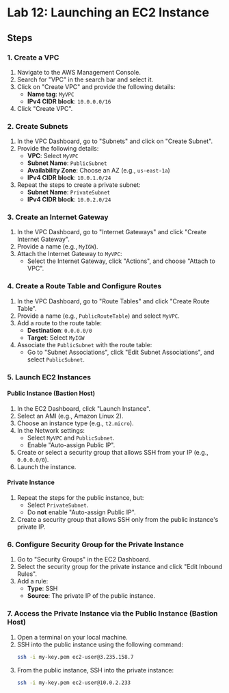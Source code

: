# Lab 12: Launching an EC2 Instance
## Steps

### 1. Create a VPC

1. Navigate to the AWS Management Console.
2. Search for "VPC" in the search bar and select it.
3. Click on "Create VPC" and provide the following details:
   - **Name tag**: `MyVPC`
   - **IPv4 CIDR block**: `10.0.0.0/16`
4. Click "Create VPC".

### 2. Create Subnets

1. In the VPC Dashboard, go to "Subnets" and click on "Create Subnet".
2. Provide the following details:
   - **VPC**: Select `MyVPC`
   - **Subnet Name**: `PublicSubnet`
   - **Availability Zone**: Choose an AZ (e.g., `us-east-1a`)
   - **IPv4 CIDR block**: `10.0.1.0/24`
3. Repeat the steps to create a private subnet:
   - **Subnet Name**: `PrivateSubnet`
   - **IPv4 CIDR block**: `10.0.2.0/24`

### 3. Create an Internet Gateway

1. In the VPC Dashboard, go to "Internet Gateways" and click "Create Internet Gateway".
2. Provide a name (e.g., `MyIGW`).
3. Attach the Internet Gateway to `MyVPC`:
   - Select the Internet Gateway, click "Actions", and choose "Attach to VPC".

### 4. Create a Route Table and Configure Routes

1. In the VPC Dashboard, go to "Route Tables" and click "Create Route Table".
2. Provide a name (e.g., `PublicRouteTable`) and select `MyVPC`.
3. Add a route to the route table:
   - **Destination**: `0.0.0.0/0`
   - **Target**: Select `MyIGW`
4. Associate the `PublicSubnet` with the route table:
   - Go to "Subnet Associations", click "Edit Subnet Associations", and select `PublicSubnet`.

### 5. Launch EC2 Instances

#### Public Instance (Bastion Host)

1. In the EC2 Dashboard, click "Launch Instance".
2. Select an AMI (e.g., Amazon Linux 2).
3. Choose an instance type (e.g., `t2.micro`).
4. In the Network settings:
   - Select `MyVPC` and `PublicSubnet`.
   - Enable "Auto-assign Public IP".
5. Create or select a security group that allows SSH from your IP (e.g., `0.0.0.0/0`).
6. Launch the instance.

#### Private Instance

1. Repeat the steps for the public instance, but:
   - Select `PrivateSubnet`.
   - Do **not** enable "Auto-assign Public IP".
2. Create a security group that allows SSH only from the public instance's private IP.

### 6. Configure Security Group for the Private Instance

1. Go to "Security Groups" in the EC2 Dashboard.
2. Select the security group for the private instance and click "Edit Inbound Rules".
3. Add a rule:
   - **Type**: SSH
   - **Source**: The private IP of the public instance.

### 7. Access the Private Instance via the Public Instance (Bastion Host)

1. Open a terminal on your local machine.
2. SSH into the public instance using the following command:
   ```bash
   ssh -i my-key.pem ec2-user@3.235.158.7
   ```
3. From the public instance, SSH into the private instance:
   ```bash
   ssh -i my-key.pem ec2-user@10.0.2.233
   ```

